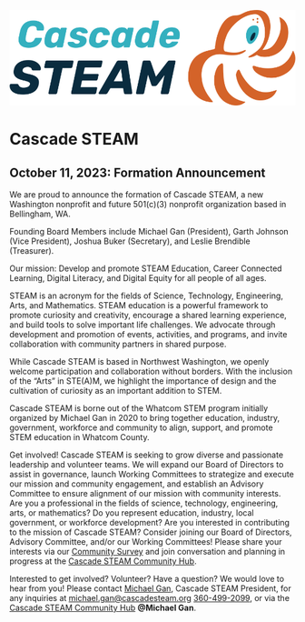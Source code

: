 <style>
  .header {
	display: none;
  }
  .footer {
	display: none;
  }
</style>

[![Cascade STEAM Logo](/assets/images/Cascade_STEAM_horizontal_logo_primary_1.png)](https://cascadesteam.org)

# Cascade STEAM

## October 11, 2023: Formation Announcement
We are proud to announce the formation of Cascade STEAM, a new Washington nonprofit and future 501(c)(3) nonprofit organization based in Bellingham, WA.

Founding Board Members include Michael Gan (President), Garth Johnson (Vice President), Joshua Buker (Secretary), and Leslie Brendible (Treasurer).

Our mission: Develop and promote STEAM Education, Career Connected Learning, Digital Literacy, and Digital Equity for all people of all ages.

STEAM is an acronym for the fields of Science, Technology, Engineering, Arts, and Mathematics. STEAM education is a powerful framework to promote curiosity and creativity, encourage a shared learning experience, and build tools to solve important life challenges. We advocate through development and promotion of events, activities, and programs, and invite collaboration with community partners in shared purpose.

While Cascade STEAM is based in Northwest Washington, we openly welcome participation and collaboration without borders. With the inclusion of the “Arts” in STE(A)M, we highlight the importance of design and the cultivation of curiosity as an important addition to STEM.

Cascade STEAM is borne out of the Whatcom STEM program initially organized by Michael Gan in 2020 to bring together education, industry, government, workforce and community to align, support, and promote STEM education in Whatcom County.

Get involved! Cascade STEAM is seeking to grow diverse and passionate leadership and volunteer teams. We will expand our Board of Directors to assist in governance, launch Working Committees to strategize and execute our mission and community engagement, and establish an Advisory Committee to ensure alignment of our mission with community interests. Are you a professional in the fields of science, technology, engineering, arts, or mathematics? Do you represent education, industry, local government, or workforce development? Are you interested in contributing to the mission of Cascade STEAM? Consider joining our Board of Directors, Advisory Committee, and/or our Working Committees! Please share your interests via our [Community Survey](http://community-survey.cascadesteam.org) and join conversation and planning in progress at the [Cascade STEAM Community Hub](https://discord.cascadesteam.org).

Interested to get involved? Volunteer? Have a question? We would love to hear from you! Please contact [Michael Gan](https://www.linkedin.com/in/michaelbgan), Cascade STEAM President, for any inquiries at [michael.gan@cascadesteam.org](mailto:michael.gan@cascadesteam.org) [360-499-2099](tel:3604992099), or via the [Cascade STEAM Community Hub](http://discord.cascadesteam.org) **@Michael Gan**.
